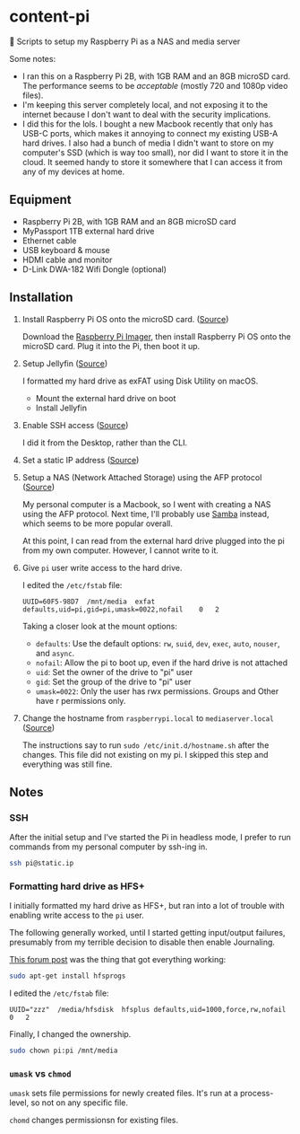 # content-pi
🍓 Scripts to setup my Raspberry Pi as a NAS and media server

Some notes:
- I ran this on a Raspberry Pi 2B, with 1GB RAM and an 8GB microSD card. The performance seems to be _acceptable_ (mostly 720 and 1080p video files). 
- I'm keeping this server completely local, and not exposing it to the internet because I don't want to deal with the security implications.
- I did this for the lols. I bought a new Macbook recently that only has USB-C ports, which makes it annoying to connect my existing USB-A hard drives. I also had a bunch of media I didn't want to store on my computer's SSD (which is way too small), nor did I want to store it in the cloud. It seemed handy to store it somewhere that I can access it from any of my devices at home.

## Equipment

- Raspberry Pi 2B, with 1GB RAM and an 8GB microSD card
- MyPassport 1TB external hard drive
- Ethernet cable
- USB keyboard & mouse
- HDMI cable and monitor
- D-Link DWA-182 Wifi Dongle (optional)

## Installation

1. Install Raspberry Pi OS onto the microSD card. ([Source](https://projects.raspberrypi.org/en/pathways/getting-started-with-raspberry-pi))

    Download the [Raspberry Pi Imager](https://www.raspberrypi.org/software/), then install Raspberry Pi OS onto the microSD card. Plug it into the Pi, then boot it up.

1. Setup Jellyfin ([Source](https://www.wundertech.net/how-to-setup-jellyfin-on-a-raspberry-pi/))

    I formatted my hard drive as exFAT using Disk Utility on macOS. 

    * Mount the external hard drive on boot
    * Install Jellyfin 

1. Enable SSH access ([Source](https://www.raspberrypi.org/documentation/remote-access/ssh/))

    I did it from the Desktop, rather than the CLI.

1. Set a static IP address ([Source](https://pimylifeup.com/raspberry-pi-static-ip-address/))

1. Setup a NAS (Network Attached Storage) using the AFP protocol ([Source](https://pimylifeup.com/raspberry-pi-afp/))

    My personal computer is a Macbook, so I went with creating a NAS using the AFP protocol. Next time, I'll probably use [Samba](https://pimylifeup.com/raspberry-pi-samba/) instead, which seems to be more popular overall.

    At this point, I can read from the external hard drive plugged into the pi from my own computer. However, I cannot write to it.

1. Give `pi` user write access to the hard drive.

    I edited the `/etc/fstab` file:    
    ```
    UUID=60F5-98D7	/mnt/media	exfat	defaults,uid=pi,gid=pi,umask=0022,nofail	0   2
    ```

    Taking a closer look at the mount options:

    - `defaults`: Use the default options: `rw`, `suid`, `dev`, `exec`, `auto`, `nouser`, and `async`.
    - `nofail`: Allow the pi to boot up, even if the hard drive is not attached
    - `uid`: Set the owner of the drive to "pi" user
    - `gid`: Set the group of the drive to "pi" user
    - `umask=0022`: Only the user has rwx permissions. Groups and Other have r permissions only.

1. Change the hostname from `raspberrypi.local` to `mediaserver.local` ([Source](https://www.howtogeek.com/167195/how-to-change-your-raspberry-pi-or-other-linux-devices-hostname/))

    The instructions say to run `sudo /etc/init.d/hostname.sh` after the changes. This file did not existing on my pi. I skipped this step and everything was still fine.

## Notes

### SSH

After the initial setup and I've started the Pi in headless mode, I prefer to run commands from my personal computer by ssh-ing in. 

```bash
ssh pi@static.ip
```

### Formatting hard drive as HFS+

I initially formatted my hard drive as HFS+, but ran into a lot of trouble with enabling write access to the `pi` user.

The following generally worked, until I started getting input/output failures, presumably from my terrible decision to disable then enable Journaling.

[This forum post](https://www.raspberrypi.org/forums/viewtopic.php?p=1483045#p1483045) was the thing that got everything working:

```bash
sudo apt-get install hfsprogs
```

I edited the `/etc/fstab` file:    
```
UUID="zzz"	/media/hfsdisk  hfsplus defaults,uid=1000,force,rw,nofail    0   2
```

Finally, I changed the ownership.
```bash
sudo chown pi:pi /mnt/media
```

### `umask` vs `chmod`

`umask` sets file permissions for newly created files. It's run at a process-level, so not on any specific file.

`chomd` changes permissionsn for existing files.
